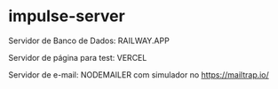 # impulse-server

Servidor de Banco de Dados:  RAILWAY.APP 

Servidor de página para test: VERCEL

Servidor de e-mail: NODEMAILER com simulador no https://mailtrap.io/
